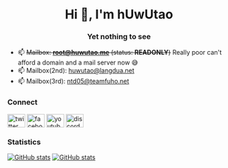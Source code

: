<h1 align=center>Hi 👋, I'm hUwUtao</h1>
<h3 align=center>Yet nothing to see</h3>

- 📫 ~~Mailbox: **root@huwutao.me** (status: **READONLY**)~~ Really poor can't afford a domain and a mail server now 😅
- 📫 Mailbox(2nd): huwutao@langdua.net
- 📫 Mailbox(3rd): ntd05@teamfuho.net

### Connect
<a href=https://twitter.com/hutawd target=blank><img align=center alt=twitter height=30 src=https://raw.githubusercontent.com/rahuldkjain/github-profile-readme-generator/master/src/images/icons/Social/twitter.svg width=40></a>
<a href=https://fb.com/huwutao target=blank><img align=center alt=facebook height=30 src=https://raw.githubusercontent.com/rahuldkjain/github-profile-readme-generator/master/src/images/icons/Social/facebook.svg width=40></a>
<a href=https://www.youtube.com/c/huwutao target=blank><img align=center alt=youtube height=30 src=https://raw.githubusercontent.com/rahuldkjain/github-profile-readme-generator/master/src/images/icons/Social/youtube.svg width=40></a>
<a href=https://discord.gg/B7uujb8s99 target=blank><img align=center alt=discord height=30 src=https://raw.githubusercontent.com/rahuldkjain/github-profile-readme-generator/master/src/images/icons/Social/discord.svg width=40></a>

### Statistics

[![GitHub stats](https://github-readme-stats.vercel.app/api?username=hUwUtao&theme=tokyonight&hide_border=true&show_icons=true&count_private=true)](https://huwutao.me)
[![GitHub stats](https://github-readme-stats.vercel.app/api/top-langs?layout=compact&langs_count=8&theme=tokyonight&hide_border=true&count_private=true&username=hUwUtao&show_icons=true)](https://huwutao.me)
